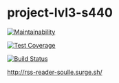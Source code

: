 # project-lvl3-s440

[![Maintainability](https://api.codeclimate.com/v1/badges/c01c0262b30e8ebcb0d1/maintainability)](https://codeclimate.com/github/soulle/project-lvl3-s440/maintainability)

[![Test Coverage](https://api.codeclimate.com/v1/badges/c01c0262b30e8ebcb0d1/test_coverage)](https://codeclimate.com/github/soulle/project-lvl3-s440/test_coverage)

[![Build Status](https://travis-ci.org/soulle/project-lvl3-s440.svg?branch=master)](https://travis-ci.org/soulle/project-lvl3-s440)

http://rss-reader-soulle.surge.sh/